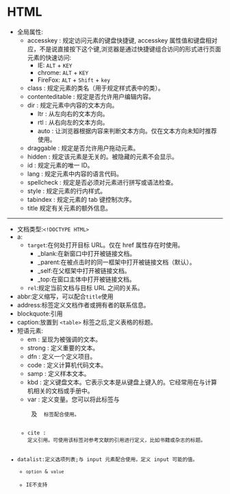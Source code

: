 # HTML

- 全局属性:
  - accesskey \: 规定访问元素的键盘快捷键, accesskey
    属性值和键盘相对应，不是说直接按下这个键,浏览器是通过快捷键组合访问的形式进行页面元素的快速访问:
    - IE: `ALT` + `KEY`
    - chrome: `ALT` + `KEY`
    - FireFox: `ALT` + `Shift` + `key`
  - class \: 规定元素的类名（用于规定样式表中的类）。
  - contenteditable \: 规定是否允许用户编辑内容。
  - dir \: 规定元素中内容的文本方向。
    - ltr \: 从左向右的文本方向。
    - rtl \: 从右向左的文本方向。
    - auto \: 让浏览器根据内容来判断文本方向。仅在文本方向未知时推荐使用。
  - draggable \: 规定是否允许用户拖动元素。
  - hidden \: 规定该元素是无关的。被隐藏的元素不会显示。
  - id \: 规定元素的唯一 ID。
  - lang \: 规定元素中内容的语言代码。
  - spellcheck \: 规定是否必须对元素进行拼写或语法检查。
  - style \: 规定元素的行内样式。
  - tabindex \: 规定元素的 tab 键控制次序。
  - title 规定有关元素的额外信息。

---

- 文档类型:`<!DOCTYPE HTML>`
- a:
  - `target`:在何处打开目标 URL。仅在 href 属性存在时使用。
    - _blank:在新窗口中打开被链接文档。
    - _parent:在被点击时的同一框架中打开被链接文档（默认）。
    - _self:在父框架中打开被链接文档。
    - _top:在窗口主体中打开被链接文档。
  - `rel`:规定当前文档与目标 URL 之间的关系。
- abbr:定义缩写，可以配合`title`使用
- address:标签定义文档作者或拥有者的联系信息。
- blockquote:引用
- caption:放置到 `<table>` 标签之后,定义表格的标题。
- 短语元素:
  - em \: 呈现为被强调的文本。
  - strong \: 定义重要的文本。
  - dfn \: 定义一个定义项目。
  - code \: 定义计算机代码文本。
  - samp \: 定义样本文本。
  - kbd \:
    定义键盘文本。它表示文本是从键盘上键入的。它经常用在与计算机相关的文档或手册中。
  - var \: 定义变量。您可以将此标签与 <pre> 及 <code> 标签配合使用。
  - cite \:
    定义引用。可使用该标签对参考文献的引用进行定义，比如书籍或杂志的标题。
- datalist:定义选项列表;与 input 元素配合使用，定义 input 可能的值。
  - `option` & `value`
  - IE不支持
